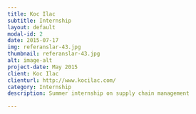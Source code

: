 ```yaml
---
title: Koc Ilac
subtitle: Internship
layout: default
modal-id: 2
date: 2015-07-17
img: referanslar-43.jpg
thumbnail: referanslar-43.jpg
alt: image-alt
project-date: May 2015
client: Koc Ilac
clienturl: http://www.kocilac.com/
category: Internship
description: Summer internship on supply chain management

---
```

